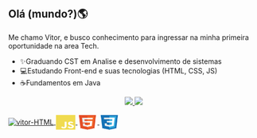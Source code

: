 ## Olá (mundo?)🌎
Me chamo Vitor, e busco conhecimento para ingressar na minha
primeira oportunidade na area Tech.
- ✨Graduando CST em Analise e desenvolvimento de sistemas
- 💻Estudando Front-end e suas tecnologias (HTML, CSS, JS)
- ☕Fundamentos em Java
<div align="center">
  <a href="https://github.com/vitorkmargo">
  <img height="180em" src="https://github-readme-stats.vercel.app/api?username=VitorKmargo&show_icons=true&theme=tokyonight&include_all_commits=true&count_private=true"/>
  <img height="180em" src="https://github-readme-stats.vercel.app/api/top-langs/?username=VitorKmargo&layout=compact&langs_count=7&theme=tokyonight"/>
</div>
  
  
<div style="display: inline_block"><br>
 <img align="center" alt="vitor-HTML" height="30" width="40" src="https://cdn.jsdelivr.net/gh/devicons/devicon/icons/java/java-original.svg" />
  
  <img align="center" alt="vitor-Js" height="30" width="40" src="https://raw.githubusercontent.com/devicons/devicon/master/icons/javascript/javascript-plain.svg">
  <img align="center" alt="vitor-HTML" height="30" width="40" src="https://raw.githubusercontent.com/devicons/devicon/master/icons/html5/html5-original.svg">
  <img align="center" alt="vitor-CSS" height="30" width="40" src="https://raw.githubusercontent.com/devicons/devicon/master/icons/css3/css3-original.svg">

</div>
  
